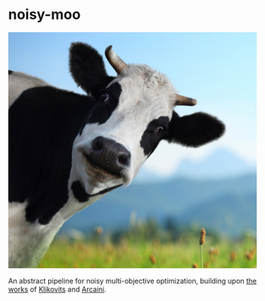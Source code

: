 noisy-moo
=========

![Cow](/imgs/the_cow.png)

An abstract pipeline for noisy multi-objective optimization, building upon [the
works](https://github.com/ERATOMMSD/QUATIC2021-KNN-Averaging) of
[Klikovits](https://klikovits.net) and
[Arcaini](http://group-mmm.org/~arcaini/).
